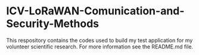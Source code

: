 # ICV-LoRaWAN-Comunication-and-Security-Methods
This respository contains the codes used to build my test application for my volunteer scientific research. For more information see the README.md file.
